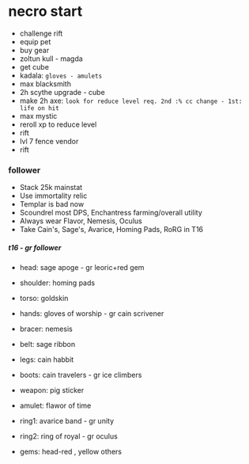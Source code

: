 # necro start

- challenge rift
- equip pet
- buy gear
- zoltun kull - magda
- get cube
- kadala: `gloves - amulets`
- max blacksmith
- 2h scythe upgrade - cube
- make 2h axe: `look for reduce level req. 2nd :% cc change - 1st: life on hit`
- max mystic
- reroll xp to reduce level
- rift
- lvl 7 fence vendor
- rift

### follower

- Stack 25k mainstat
- Use immortality relic
- Templar is bad now
- Scoundrel most DPS, Enchantress farming/overall utility
- Always wear Flavor, Nemesis, Oculus
- Take Cain's, Sage's, Avarice, Homing Pads, RoRG in T16

##### t16 - gr follower

- head: sage apoge - gr leoric+red gem
- shoulder: homing pads
- torso: goldskin
- hands: gloves of worship - gr cain scrivener
- bracer: nemesis
- belt: sage ribbon
- legs: cain habbit
- boots: cain travelers - gr ice climbers
- weapon: pig sticker
- amulet: flawor of time
- ring1: avarice band - gr unity
- ring2: ring of royal - gr oculus

- gems: head-red , yellow others